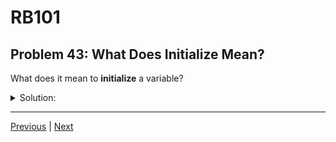 # RB101
## Problem 43: What Does Initialize Mean?

What does it mean to **initialize** a variable?

<details>
<summary>Solution:</summary>

To initialize means to create a variable and assign it an initial value for the first time.

**Note:** In Ruby, initialization and reassignment use identical syntax - both use the `=` operator.

Examples:
```ruby
# Initialization - creating the variable for the first time
name = "Alice"

# Reassignment - changing the value (looks the same!)
name = "Bob"
```

```ruby
# First time we see 'count' - initialization
count = 0

# Later changes - reassignment
count = count + 1
count += 1
```

**Why the distinction matters:**
```ruby
# In a method with a block
def example
  # 'result' is initialized here
  result = 0
  
  [1, 2, 3].each do |num|
    # This reassigns the outer 'result'
    result += num
  end
  
  result  # => 6
end
```

```ruby
# If we try to reassign without initializing first
# In a block context:
[1, 2, 3].each do |num|
  total = 0  # This is initialization, happens each iteration!
  total += num
end
# 'total' is not accessible here - it's scoped to the block
```

**Best practice:**
- Initialize variables before using them
- Be mindful of scope when initializing inside blocks

</details>

---

[Previous](42.md) | [Next](44.md)

